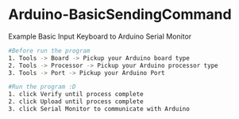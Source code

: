 # Arduino-BasicSendingCommand
Example Basic Input Keyboard to Arduino Serial Monitor

```bash
#Before run the program
1. Tools -> Board -> Pickup your Arduino board type
2. Tools -> Processor -> Pickup your Arduino processor type
3. Tools -> Port -> Pickup your Arduino Port
```

```bash
#Run the program :D
1. click Verify until process complete
2. click Upload until process complete
3. click Serial Monitor to communicate with Arduino
```
